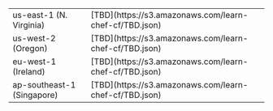 <table>
  <tbody>
    <tr>
      <td>us-east-1 (N. Virginia)</td>
      <td>[TBD](https://s3.amazonaws.com/learn-chef-cf/TBD.json)</td>
    </tr>
    <tr>
      <td>us-west-2 (Oregon)</td>
      <td>[TBD](https://s3.amazonaws.com/learn-chef-cf/TBD.json)</td>
    </tr>
    <tr>
      <td>eu-west-1 (Ireland)</td>
      <td>[TBD](https://s3.amazonaws.com/learn-chef-cf/TBD.json)</td>
    </tr>
    <tr>
      <td>ap-southeast-1 (Singapore)</td>
      <td>[TBD](https://s3.amazonaws.com/learn-chef-cf/TBD.json)</td>
    </tr>
  </tbody>
</table>

